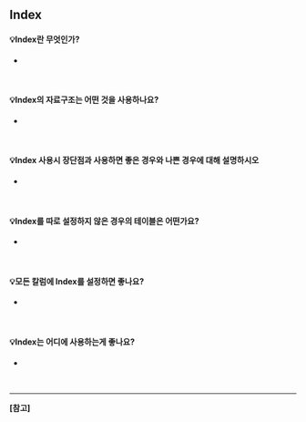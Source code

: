 ## Index

#### 💡Index란 무엇인가?

- 

<br>

#### 💡Index의 자료구조는 어떤 것을 사용하나요?

- 

<br>

#### 💡Index 사용시 장단점과 사용하면 좋은 경우와 나쁜 경우에 대해 설명하시오

- 

<br>

#### 💡Index를 따로 설정하지 않은 경우의 테이블은 어떤가요?

- 

<br>

#### 💡모든 칼럼에 Index를 설정하면 좋나요?

- 

<br>

#### 💡Index는 어디에 사용하는게 좋나요?

- 

<br>



---

**[참고]**